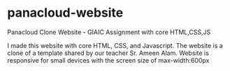# panacloud-website
Panacloud Clone Website - GIAIC Assignment with core HTML,CSS,JS

I made this website with core HTML, CSS, and Javascript. The website is a clone of a template shared by our teacher Sr. Ameen Alam. 
Website is responsive for small devices with the screen size of max-width:600px
